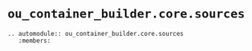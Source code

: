 # `ou_container_builder.core.sources`

```{eval-rst}
.. automodule:: ou_container_builder.core.sources
   :members:
```
